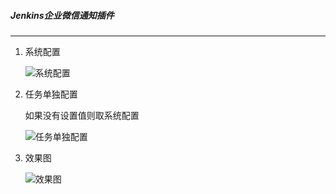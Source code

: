 ##### Jenkins企业微信通知插件

---

1. 系统配置

    ![系统配置](https://lemon-cxh.github.io/jenkins-install/wechat-notification-configure.png)
            
2. 任务单独配置

    如果没有设置值则取系统配置

    ![任务单独配置](https://lemon-cxh.github.io/jenkins-install/wechat-notification-job-configure.png)
    
3. 效果图

    ![效果图](https://lemon-cxh.github.io/jenkins-install/wechat-notification-result.jpg)